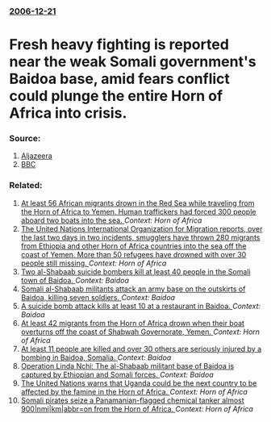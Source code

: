 ### [2006-12-21](/news/2006/12/21/index.md)

#  Fresh heavy fighting is reported near the weak Somali government's Baidoa base, amid fears conflict could plunge the entire Horn of Africa into crisis. 




### Source:

1. [Aljazeera](http://english.aljazeera.net/NR/exeres/4D68D416-D7E0-4830-9C93-FF759F17707C.htm)
2. [BBC](http://news.bbc.co.uk/2/hi/africa/6199239.stm)

### Related:

1. [At least 56 African migrants drown in the Red Sea while traveling from the Horn of Africa to Yemen. Human traffickers had forced 300 people aboard two boats into the sea. ](/news/2017/08/11/at-least-56-african-migrants-drown-in-the-red-sea-while-traveling-from-the-horn-of-africa-to-yemen-human-traffickers-had-forced-300-people.md) _Context: Horn of Africa_
2. [The United Nations International Organization for Migration reports, over the last two days in two incidents, smugglers have thrown 280 migrants from Ethiopia and other Horn of Africa countries into the sea off the coast of Yemen. More than 50 refugees have drowned with over 30 people still missing. ](/news/2017/08/10/the-united-nations-international-organization-for-migration-reports-over-the-last-two-days-in-two-incidents-smugglers-have-thrown-280-migr.md) _Context: Horn of Africa_
3. [Two al-Shabaab suicide bombers kill at least 40 people in the Somali town of Baidoa. ](/news/2016/02/28/two-al-shabaab-suicide-bombers-kill-at-least-40-people-in-the-somali-town-of-baidoa.md) _Context: Baidoa_
4. [Somali al-Shabaab militants attack an army base on the outskirts of Baidoa, killing seven soldiers. ](/news/2015/01/2/somali-al-shabaab-militants-attack-an-army-base-on-the-outskirts-of-baidoa-killing-seven-soldiers.md) _Context: Baidoa_
5. [A suicide bomb attack kills at least 10 at a restaurant in Baidoa. ](/news/2014/12/5/a-suicide-bomb-attack-kills-at-least-10-at-a-restaurant-in-baidoa.md) _Context: Baidoa_
6. [At least 42 migrants from the Horn of Africa drown when their boat overturns off the coast of Shabwah Governorate, Yemen. ](/news/2014/03/9/at-least-42-migrants-from-the-horn-of-africa-drown-when-their-boat-overturns-off-the-coast-of-shabwah-governorate-yemen.md) _Context: Horn of Africa_
7. [At least 11 people are killed and over 30 others are seriously injured by a bombing in Baidoa, Somalia. ](/news/2012/04/9/at-least-11-people-are-killed-and-over-30-others-are-seriously-injured-by-a-bombing-in-baidoa-somalia.md) _Context: Baidoa_
8. [Operation Linda Nchi: The al-Shabaab militant base of Baidoa is captured by Ethiopian and Somali forces. ](/news/2012/02/22/operation-linda-nchi-the-al-shabaab-militant-base-of-baidoa-is-captured-by-ethiopian-and-somali-forces.md) _Context: Baidoa_
9. [The United Nations warns that Uganda could be the next country to be affected by the famine in the Horn of Africa. ](/news/2011/08/2/the-united-nations-warns-that-uganda-could-be-the-next-country-to-be-affected-by-the-famine-in-the-horn-of-africa.md) _Context: Horn of Africa_
10. [Somali pirates seize a Panamanian-flagged chemical tanker almost 900|nmi|km|abbr=on from the Horn of Africa. ](/news/2010/11/11/somali-pirates-seize-a-panamanian-flagged-chemical-tanker-almost-900-nmi-km-abbr-on-from-the-horn-of-africa.md) _Context: Horn of Africa_

